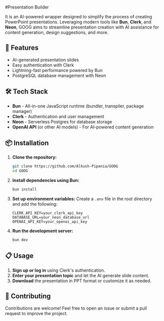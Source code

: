 

#Presentation Builder

It is an AI-powered wrapper designed to simplify the process of creating PowerPoint presentations. Leveraging modern tools like **Bun**, **Clerk**, and **Neon**, GOOG aims to streamline presentation creation with AI assistance for content generation, design suggestions, and more.

## 🚀 Features
- AI-generated presentation slides
- Easy authentication with Clerk
- Lightning-fast performance powered by Bun
- PostgreSQL database management with Neon

## 🛠 Tech Stack
- **Bun** - All-in-one JavaScript runtime (bundler, transpiler, package manager)
- **Clerk** - Authentication and user management
- **Neon** - Serverless Postgres for database storage
- **OpenAI API** (or other AI models) - For AI-powered content generation

## 📦 Installation

1. **Clone the repository:**
   ```bash
   git clone https://github.com/Alkush-Pipania/GOOG
   cd GOOG
   ```

2. **Install dependencies using Bun:**
   ```bash
   bun install
   ```

3. **Set up environment variables:**
   Create a `.env` file in the root directory and add the following:
   ```env
   CLERK_API_KEY=your_clerk_api_key
   DATABASE_URL=your_neon_database_url
   OPENAI_API_KEY=your_openai_api_key
   ```

4. **Run the development server:**
   ```bash
   bun dev
   ```

## 📋 Usage

1. **Sign up or log in** using Clerk's authentication.
2. **Enter your presentation topic** and let the AI generate slide content.
3. **Download** the presentation in PPT format or customize it as needed.

## 🤝 Contributing

Contributions are welcome! Feel free to open an issue or submit a pull request to improve the project.

